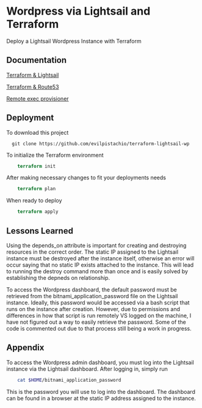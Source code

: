 
# Wordpress via Lightsail and Terraform

Deploy a Lightsail Wordpress Instance with Terraform 



## Documentation

[Terraform & Lightsail](https://registry.terraform.io/providers/hashicorp/aws/latest/docs/resources/lightsail_instance.html)

[Terraform & Route53](https://registry.terraform.io/providers/hashicorp/aws/latest/docs/resources/route53_record.html)

[Remote exec provisioner](https://developer.hashicorp.com/terraform/language/resources/provisioners/remote-exec)


## Deployment

To download this project 

```git
  git clone https://github.com/evilpistachio/terraform-lightsail-wp
```

To initialize the Terraform environment

```terraform
    terraform init
```

After making necessary changes to fit your deployments needs

```terraform
    terraform plan
```

When ready to deploy 

```terraform
    terraform apply
```

## Lessons Learned 

Using the depends_on attribute is important for creating and destroying resources in the correct order. The static IP assigned to the Lightsail instance must be destroyed after the instance itself, otherwise an error will occur saying that no static IP exists attached to the instance. This will lead to running the destroy command more than once and is easily solved by establishing the depneds on relationship. 

To access the Wordpress dashboard, the default password must be retrieved from the bitnami_application_password file on the Lightsail instance. Ideally, this password would
be accessed via a bash script that runs on the instance after creation. However, due to permissions and differences in how that script is run remotely VS logged on the machine, I have not figured out a way to easily retrieve the password. Some of the code is commented out due to that process still being a work in progress.



## Appendix

To access the Wordpress admin dashboard, you must log into the Lightsail instance via the Lightsail dashboard. After logging in, simply run 

```bash
    cat $HOME/bitnami_application_password
```

This is the password you will use to log into the dashboard. The dashboard can be found in a browser at the static IP address assigned to the instance. 



